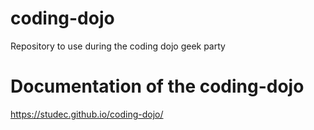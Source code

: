 # coding-dojo
Repository to use during the coding dojo geek party

# Documentation of the coding-dojo
https://studec.github.io/coding-dojo/
